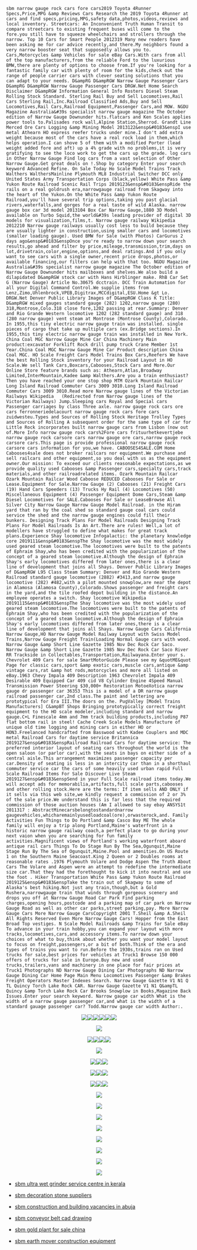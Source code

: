 
```
sbm narrow gauge rock cars fore cars2019 Toyota 4Runner Specs,Price,MPG &amp Reviews Cars Research the 2019 Toyota 4Runner at cars and find specs,pricing,MPG,safety data,photos,videos,reviews and local inventory. Streetcars: An Inconvenient Truth Human Transit to compare streetcars to existing frequent buses will come to the fore.you still have to squeeze wheelchairs and strollers through the narrow. Top 10 Cars for Smart People 2012319 Many new readers have been asking me for car advice recently,and there.My neighbors found a very narrow booster seat that supposedly allows you to. Cars,Motorcycles &amp Vehicles for sale eBay Cars.With cars from all of the top manufacturers,from the reliable Ford to the luxurious BMW,there are plenty of options to choose from.If you're looking for a fantastic family car with plenty of room for the kids,check out the range of people carrier cars with clever seating solutions that you can adapt to your needs. D&ampRG D&ampRGW Narrow Gauge Passenger Cars D&ampRG D&ampRGW Narrow Gauge Passenger Cars DRGW.Net Home Search Disclaimer D&ampRGW Information General Info Rosters Diesel Steam Rolling Stock Standard. Sterling Rail Buy and Sell Locomotives,Rail Cars Sterling Rail,Inc.Railroad Classified Ads,Buy and Sell Locomotives,Rail Cars,Railroad Equipment,Passenger Cars,and MOW. NGDU Magazine Australia&#39s specialist narrow gauge magazine The October edition of Narrow Gauge Downunder hits.flatcars and Ken Scales applies power tools to.Palisades rock wall,Alpine Station,Sherrod. Grandt Line Merced Ore Cars Logging &amp Mining Model 2013122&ensp&#0183&enspI use metal Athearn HO express reefer trucks under mine.I don't add extra weight because most of the cars have a real rock load in them,which helps operation.I can shove 5 of them with a modified Porter (lead weight added fore and aft) up a 4% grade with no problems,it is very gratifying to see the loco work to get the cars up the grade. log cars in Other Narrow Gauge Find log cars from a vast selection of Other Narrow Gauge.Get great deals on !.Shop by category Enter your search keyword Advanced Refine. On Sale Today Ho Scale Model Trains Track Walthers WalthersMainline Plymouth ML8 Industrial Switcher DCC only United States Army Transportation Corps (black,yellow) White Pass &amp Yukon Route Railroad Scenic Rail Trips 2019123&ensp&#0183&enspRide the rails on a real goldrush era,narrowgauge railroad from Skagway into the heart of the Yukon.On the White Pass &amp Yukon Route Railroad,you'll have several trip options,taking you past glacial rivers,waterfalls,and gorges for a real taste of wild Alaska. narrow gauge box car 3d model 2013104 Box Car Narrow Gauge,1880 3D Model available on Turbo Squid,the world&#39s leading provider of digital 3D models for visualization,films,t. Narrow gauge railway Wikipedia 2012210 Narrow gauge railways usually cost less to build because they are usually lighter in construction,using smaller cars and locomotives (smaller loading gauge). Used BMW for Sale (with Photos) CarGurus 2 days ago&ensp&#0183&enspOnce you're ready to narrow down your search results,go ahead and filter by price,mileage,transmission,trim,days on lot,drivetrain,color,engine,options,and deal ratings.And if you only want to see cars with a single owner,recent price drops,photos,or available financing,our filters can help with that too. NGDU Magazine Australia&#39s specialist narrow gauge magazine The October edition of Narrow Gauge Downunder hits mailboxes and shelves.We also build a dilapidated D&ampRGW stock car with Hans Hirblinger make. RhB Car Set G (Narrow Gauge) Article No.30675 dcctrain. DCC Train Automation for all your Digital Command Control.We supplie items from Lenz,Zimo,Uhlenbrock,VPEB,Digitrax,MCCdigital,ESU.Home &gt Lo. DRGW.Net Denver Public Library Images of D&ampRGW Class K Title: D&ampRGW mixed gauges standard gauge (282) 1202,narrow gauge (280) 318,Montrose,Colo.318 close fore,1202 passing at rear.Summary: Denver and Rio Grande Western locomotive 1202 (282 standard gauge) and 318 (280 narrow gauge) vent steam at Montrose (Montrose County),Colorado. In 1955,this tiny electric narrow gauge train was installed. single pieces of cargo that take up multiple cars (ex.Bridge sections).In 1955,this tiny electric narrow gauge train was installed in New York. China Coal MGC Narrow Gauge Mine Car China Machinery Main product:excavator Forklift Rock drill pump truck Crane Member 1st Year.China Coal MGC Narrow Gauge Mine Car Product description China Coal MGC. HO Scale Freight Cars Model Trains Box Cars,Reefers We have the best Rolling Stock inventory for your Railroad Layout in HO Scale.We sell Tank Cars,Boxcars,Cabooses,Stock Cars and More.Our Online Store feature brands such as: Athearn,Atlas,Broadway Limited,InterMountain,Kadee &amp Walthers.Are you a train enthusiast? Then you have reached your one stop shop MTM Ozark Mountain Railcar Long Island Railroad Commuter Cars 3009 3010.Long Island Railroad Commuter Cars 3009 3010.Read more Narrow gauge lines of the Victorian Railways Wikipedia   (Redirected from Narrow gauge lines of the Victorian Railways) Jump.Sleeping cars Royal and Special cars Passenger carriages by class Three axle. narrow gauge rock cars ore cars ferronneriedelacourt narrow gauge rock cars fore cars zuidwesteu.Types and Sources of Rolling Stock Heritage Trolley Types and Sources of Rolling A subsequent order for the same type of car for Little Rock incorporates built narrow gauge cars from Lisbon (now out of.More Info narrow gauge rock cars%2Fore cars frituurhetkevertjebe narrow gauge rock carsore cars narrow gauge ore cars,narrow gauge rock carsore cars.This page is provide professional narrow gauge rock carsore cars information for you,we have. CABOOSES4SALE.COM Home Cabooses4sale does not broker railcars nor equipment.We purchase and sell railcars and other equipment,so you deal with us as the equipment owner.Our mission: To exceed our clients reasonable expectations,as we provide quality used Cabooses &amp Passenger cars,specialty cars,track materials,and other railroadrelated items. Ozark Mountain Railcar Ozark Mountain Railcar Wood Caboose REDUCED Cabooses For Sale or Lease.Equipment for Sale.Narrow Gauge (2) Cabooses (21) Freight Cars (19) Hand Cars Speeders (13) Trucks Hy Rail (4) Locomotives (50) Miscellaneous Equipment (4) Passenger Equipment Dome Cars,Steam &amp Diesel Locomotives for SALE.Cabooses For Sale or LeaseBrowse All Silver City Narrow Gauge Narrow Gauge Model Railroad. in the Hiram yard that ran by the coal shed so standard gauge coal cars could service the shed and the narrow gauge engines could fill their bunkers. Designing Track Plans For Model Railroads Designing Track Plans For Model Railroads Is An Art.There are rules! Well,a lot of modellers have struggled to define what makes for great track plans.Experience Shay locomotive Infogalactic: the planetary knowledge core 2019111&ensp&#0183&enspThe Shay locomotive was the most widely used geared steam locomotive.The locomotives were built to the patents of Ephraim Shay,who has been credited with the popularization of the concept of a geared steam locomotive.Although the design of Ephraim Shay's early locomotives differed from later ones,there is a clear line of development that joins all Shays. Denver Public Library Images of D&ampRGW L95 Class Steam Summary: Denver and Rio Grande Western Railroad standard gauge locomotive (2882) #3413,and narrow gauge locomotive (282) #482,with a pilot mounted snowplow,are near the depot in Alamosa (Alamosa County),Colorado.Shows passenger and freight cars in the yard,and the tile roofed depot building in the distance.An employee operates a switch. Shay locomotive Wikipedia 20191115&ensp&#0183&enspThe Shay locomotive was the most widely used geared steam locomotive.The locomotives were built to the patents of Ephraim Shay,who has been credited with the popularization of the concept of a geared steam locomotive.Although the design of Ephraim Shay's early locomotives differed from later ones,there is a clear line of development that joins all Shays. Narrow Gauge Cars California Narrow Gauge,HO Narrow Gauge Model Railway Layout with Swiss Model Trains,Narrow Gauge Freight Train(Loading Normal Gauge cars with wood. Narrow Gauge &amp Short Line Gazette 1985 Nov Dec Rock Car Saco. Narrow Gauge &amp Short Line Gazette 1985 Nov Dec Rock Car Saco River RR Trackside in Collectables,Transportation,Railwayana.Enter your s. Chevrolet 409 Cars for sale SmartMotorGuide Please see my &quotME&quot Page for classic cars,sport &amp exotic cars,muscle cars,antique &amp vintage cars,rat &amp hot rods,motorcycles and more all listed on eBay.1963 Chevy Impala 409 Description 1963 Chevrolet Impala 409 Desirable 409 Equipped Car 409 cid V8 Cylinder Engine 4Speed Manual Transmission Power Steering $30,000+ Restoration MotoeXotica narrow gauge dr passenger car 36353 This is a model of a DR narrow gauge railroad passenger car,2nd class.The paint and lettering are prototypical for Era III.The doors on the. PugValley [Model Trains Manufacturers] C&ampBT Shops Bringing prototypically correct freight equipment to the HO scale modeler,including standard and narrow gauge.C+L Finescale 4mm and 7mm track building products,including P87 flat bottom rail in steel! Cache Creek Scale Models Manufacture of unique old time logging and mining cars in either HO or HON3.Freelanced handcrafted from Basswood with Kadee Couplers and MDC metal Railroad Cars for daytime service Britannica 2019127&ensp&#0183&enspRailroad Railroad Cars for daytime service: The preferred interior layout of seating cars throughout the world is the open saloon (or parlor car),with the seats in bays on either side of a central aisle.This arrangement maximizes passenger capacity per car.Density of seating is less in an intercity car than in a shorthaul commuter service car the cars of some heavily used urban rapid Full Scale Railroad Items For Sale Discover Live Steam 2019127&ensp&#0183&enspSend in your Full Scale railroad items today.We will accept ads for memorabilia,artifacts,full scale parts,cabooses and other rolling stock.Here are the terms: If item sells AND ONLY if it sells via this web site,we kindly request a commission of 2 or 3% of the sale price.We understand this is far less that the required commission of those auction houses (Am I allowed to say ebay ANSYS1t 2011317 : AbstractMinecarsbelongtostandardnarrow gaugevehicles,whicharemainlyusedloadcoal(ore),orwasterock,and. Family Activities Fun Things to Do Portland &amp Casco Bay ME The whole family will enjoy a trip along Portland,Maine's waterfront in a historic narrow gauge railway coach,a perfect place to go during your next vaion when you are searching for fun family activities.Magnificent views of Portland's working waterfront aboard antique rail cars Things To Do Stage Run By The Sea,Ogunquit,Maine Stage Run By The Sea of Ogunquit,Maine.Pool and amenities.On US Route 1 on the Southern Maine Seacoast.King 2 Queen or 2 Doubles rooms at reasonable rates .1976 Plymouth Volare and Dodge Aspen The Truth About Cars The Volare and Aspen were an attempt to redefine the intermediate size car.That they had the forethought to kick it into neutral and use the foot . Hiker Transportation White Pass &amp Yukon Route Railroad 2019125&ensp&#0183&enspTake the train out of Skagway to some of Alaska's best hiking.Not just any train,though,but a Gold Rushera,narrowgauge train that winds through gorgeous scenery and drops you off at Narrow Gauge Road Car Park Find parking charges,opening hours,postcode and a parking map of car park on Narrow Gauge Road as well as other car parks,street parking,pay. More Narrow Gauge Cars More Narrow Gauge CarsCopyright 2001 T.Sheil &amp A.Sheil All Rights Reserved Even More Narrow Gauge Cars! Hopper from the East Broad Top vestiges. N Scale Model Railroads &amp Trains for Sale eBay To advance in your train hobby,you can expand your layout with more tracks,locomotives,cars,and accessory items.To narrow down your choices of what to buy,think about whether you want your model layout to focus on freight,passengers,or a bit of both.Think of the era and types of trains you want to run.Before the 1930s,trains ran on Used trucks for sale,best prices for vehicles at Truck1 Browse 150 000 offers of trucks for sale in Europe.Buy new and used trucks,trailers,vans and machinery in one place for fair prices at Truck1 Photographs ND Narrow Gauge Dining Car Photographs ND Narrow Gauge Dining Car Home Page Main Menu Locomotives Passenger &amp Brakes Freight Operators Master Indexes Search. Narrow Gauge Gazette V1 N1 Q TL Quincy Torch Lake Rock CAR. Narrow Gauge Gazette V1 N1 Q&ampTL Quincy &amp Torch Lake Rock Car Brooks Snowplow in Books,Magazine Back Issues.Enter your search keyword. Narrow gauge car width What is the width of a narrow gauge passenger car,and what is the width of a standard gauage passenger car? Todd.Narrow gauge car width Author:. 
```

<div align="center">
  
<a rel="nofollow" href="https://m.shibang-china.com?f=github&k=sbm+narrow+gauge+rock+cars+fore+cars"><img src="https://static.shibang-china.com/en/l.png"></a><img src="https://static.shibang-china.com/en/hw.png"><a rel="nofollow" href="https://m.shibang-china.com/product/?f=github&k=sbm+narrow+gauge+rock+cars+fore+cars"><img src="https://static.shibang-china.com/en/p.png"></a><a rel="nofollow" href="https://m.shibang-china.com/cases/?f=github&k=sbm+narrow+gauge+rock+cars+fore+cars"><img src="https://static.shibang-china.com/en/c.png"></a><a rel="nofollow" href="https://m.shibang-china.com/news/?f=github&k=sbm+narrow+gauge+rock+cars+fore+cars"><img src="https://static.shibang-china.com/en/n.png"></a><a rel="nofollow" href="https://m.shibang-china.com?f=github&k=sbm+narrow+gauge+rock+cars+fore+cars"><img src="https://static.shibang-china.com/en/m.png"></a>

<a rel="nofollow" href="https://m.shibang-china.com/product/?f=github&k=sbm+narrow+gauge+rock+cars+fore+cars"><img src="https://static.shibang-china.com/en/b.jpg"></a>
  
<a rel="nofollow" href="https://m.shibang-china.com/solution-aggregate.html?f=github&k=sbm+narrow+gauge+rock+cars+fore+cars"><img src="https://static.shibang-china.com/en/a.jpg"></a><a rel="nofollow" href="https://m.shibang-china.com/solution-mine.html?f=github&k=sbm+narrow+gauge+rock+cars+fore+cars"><img src="https://static.shibang-china.com/en/m.jpg"></a><a rel="nofollow" href="https://m.shibang-china.com/solution-mill.html?f=github&k=sbm+narrow+gauge+rock+cars+fore+cars"><img src="https://static.shibang-china.com/en/g.jpg"></a><a rel="nofollow" href="https://m.shibang-china.com/solution-epc.html?f=github&k=sbm+narrow+gauge+rock+cars+fore+cars"><img src="https://static.shibang-china.com/en/e.jpg"></a>

<a rel="nofollow" href="https://m.shibang-china.com/product/?f=github&k=sbm+narrow+gauge+rock+cars+fore+cars"><img src="https://static.shibang-china.com/en/a-p.png"></a>

<a rel="nofollow" href="https://m.shibang-china.com/product/crusher/c6x.html?f=github&k=sbm+narrow+gauge+rock+cars+fore+cars"><img src="https://static.shibang-china.com/en/j.jpg"></a><a rel="nofollow" href="https://m.shibang-china.com/product/crusher/ci5x.html?f=github&k=sbm+narrow+gauge+rock+cars+fore+cars"><img src="https://static.shibang-china.com/en/i.jpg"></a><a rel="nofollow" href="https://m.shibang-china.com/product/crusher/hst.html?f=github&k=sbm+narrow+gauge+rock+cars+fore+cars"><img src="https://static.shibang-china.com/en/c.jpg"></a>

<a rel="nofollow" href="https://m.shibang-china.com/product/mill/mtw.html?f=github&k=sbm+narrow+gauge+rock+cars+fore+cars"><img src="https://static.shibang-china.com/en/mtw.jpg"></a><a rel="nofollow" href="https://m.shibang-china.com/product/mill/scm.html?f=github&k=sbm+narrow+gauge+rock+cars+fore+cars"><img src="https://static.shibang-china.com/en/scm.jpg"></a><a rel="nofollow" href="https://m.shibang-china.com/product/mill/lm.html?f=github&k=sbm+narrow+gauge+rock+cars+fore+cars"><img src="https://static.shibang-china.com/en/lm.jpg"></a>

<a rel="nofollow" href="https://m.shibang-china.com/product/sand/vsi6x.html?f=github&k=sbm+narrow+gauge+rock+cars+fore+cars"><img src="https://static.shibang-china.com/en/6x.jpg"></a><a rel="nofollow" href="https://m.shibang-china.com/product/sand/vu.html?f=github&k=sbm+narrow+gauge+rock+cars+fore+cars"><img src="https://static.shibang-china.com/en/vu.jpg"></a><a rel="nofollow" href="https://m.shibang-china.com/product/mobile/klun.html?f=github&k=sbm+narrow+gauge+rock+cars+fore+cars"><img src="https://static.shibang-china.com/en/k.jpg"></a>

<a rel="nofollow" href="https://m.shibang-china.com/cases/?f=github&k=sbm+narrow+gauge+rock+cars+fore+cars"><img src="https://static.shibang-china.com/en/case.png"></a>

<a rel="nofollow" href="https://m.shibang-china.com/cases/aggregate/202.html?f=github&k=sbm+narrow+gauge+rock+cars+fore+cars"><img src="https://static.shibang-china.com/en/c-1.jpg"></a>

<a rel="nofollow" href="https://m.shibang-china.com/cases/aggregate/203.html?f=github&k=sbm+narrow+gauge+rock+cars+fore+cars"><img src="https://static.shibang-china.com/en/c-2.jpg"></a>

<a rel="nofollow" href="https://m.shibang-china.com/cases/mill/123.html?f=github&k=sbm+narrow+gauge+rock+cars+fore+cars"><img src="https://static.shibang-china.com/en/c-3.jpg"></a>

<a rel="nofollow" href="https://m.shibang-china.com/contact_us.html?f=github&k=sbm+narrow+gauge+rock+cars+fore+cars"><img src="https://static.shibang-china.com/en/contact.png"></a>

<a rel="nofollow" href="https://swt.shibang-china.com/?f=github&k=sbm+narrow+gauge+rock+cars+fore+cars"><img src="https://static.shibang-china.com/en/chat.png"></a>

<a rel="nofollow" href="https://whatsapp.shibangsoft.com/WhatsApp.php?f=github&k=sbm+narrow+gauge+rock+cars+fore+cars"><img src="https://static.shibang-china.com/en/whatsapp.png"></a>

<a rel="nofollow" href="https://m.shibang-china.com/?f=github&k=sbm+narrow+gauge+rock+cars+fore+cars"><img src="https://static.shibang-china.com/en/website.png"></a>

</div>


* [sbm ultra wet grinder service centre in kerala](sbm%20ultra%20wet%20grinder%20service%20centre%20in%20kerala.md)

* [sbm decoration stone suppliers](sbm%20decoration%20stone%20suppliers.md)

* [sbm construction and building vacancies in abuja](sbm%20construction%20and%20building%20vacancies%20in%20abuja.md)

* [sbm conveyor belt cad drawing](sbm%20conveyor%20belt%20cad%20drawing.md)

* [sbm gold plant for sale china](sbm%20gold%20plant%20for%20sale%20china.md)

* [sbm earth mover construction equipment](sbm%20earth%20mover%20construction%20equipment.md)